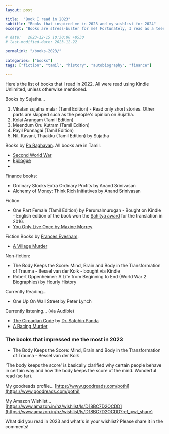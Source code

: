 ```yaml
---
layout: post

title:  "Book I read in 2023"
subtitle: "Books that inspired me in 2023 and my wishlist for 2024"
excerpt: "Books are stress-buster for me! Fortunately, I read as a teen that helped me shape my current world. Here's what my current world looks like!"

# date:   2023-12-15 10:30:00 +0530
# last-modified-date: 2023-12-22

permalink: "/books-2023/"

categories: ["books"]
tags: ["fiction", "tamil", "history", "autobiography", "finance"]

---
```


Here's the list of books that I read in 2022. All were read using Kindle Unlimited, unless otherwise mentioned.

Books by Sujatha...

1. Vikatan sujatha malar (Tamil Edition) - Read only short stories. Other parts are skipped such as the people's opinion on Sujatha.
2. Kolai Arangam (Tamil Edition)
3. Meendum Oru Kutram (Tamil Edition)
4. Rayil Punnagai (Tamil Edition)
5. Nil, Kavani, Thaakku (Tamil Edition) by Sujatha

Books by [Pa Raghavan](https://wikipedia.org/wiki/Pa._Raghavan). All books are in Tamil.

- [Second World War](https://www.amazon.in/gp/product/B086T56KTN/)
- [Epilogue](https://www.amazon.in/gp/product/B07QR224XS/)
- 

Finance books:
- Ordinary Stocks Extra Ordinary Profits by Anand Srinivasan
- Alchemy of Money: Think Rich Initiatives by Anand Srinivasan

Fiction:
- One Part Female (Tamil Edition) by Perumalmurugan - Bought on Kindle - English edition of the book won the [Sahitya award](https://www.sahitya-akademi.gov.in/) for the translation in 2016.
- [You Only Live Once by Maxine Morrey](https://www.amazon.in/dp/B09V4R7JYN)

Fiction Books by [Frances Evesham](https://www.amazon.in/Frances-Evesham/e/B004Q8KWX2/):
- [A Village Murder](https://www.amazon.in/gp/product/B08666VGW8/)

Non-fiction:
- The Body Keeps the Score: Mind, Brain and Body in the Transformation of Trauma - Bessel van der Kolk - bought via Kindle
- Robert Oppenheimer: A Life from Beginning to End (World War 2 Biographies) by Hourly History

Currently Reading...
- One Up On Wall Street by Peter Lynch

Currently listening... (via Audible)

- [The Circadian Code](https://www.amazon.in/Circadian-Code-Supercharge-Transform-Midnight/dp/163565243X) by [Dr. Satchin Panda](https://www.salk.edu/scientist/satchidananda-panda/)
- [A Racing Murder](https://www.amazon.in/gp/product/B08HTQYFZ9/)


### The books that impressed me the most in 2023

- The Body Keeps the Score: Mind, Brain and Body in the Transformation of Trauma - Bessel van der Kolk

'The body keeps the score' is basically clarified why certain people behave in certain way and how the body keeps the score of the mind. Wonderful read (so far).

My goodreads profile... [https://www.goodreads.com/pothi](https://www.goodreads.com/pothi)

My Amazon Wishlist... [https://www.amazon.in/hz/wishlist/ls/D18BC7D2OCDD](https://www.amazon.in/hz/wishlist/ls/D18BC7D2OCDD?ref_=wl_share)

What did you read in 2023 and what's in your wishlist? Please share it in the comments!
